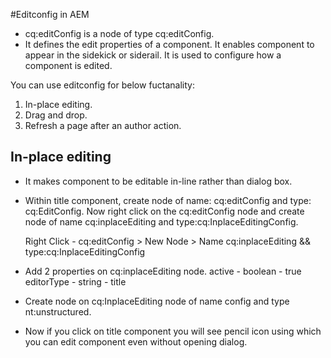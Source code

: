 #Editconfig in AEM

- cq:editConfig is a node of type cq:editConfig.
- It defines the edit properties of a component. It enables component to appear in the sidekick or siderail. It is used to configure how a component is edited.

You can use editconfig for below fuctanality:

1) In-place editing.
2) Drag and drop.
3) Refresh a page after an author action.

## In-place editing

- It makes component to be editable in-line rather than dialog box.

- Within title component, create node of name: cq:editConfig and type: cq:EditConfig. Now right click on the cq:editConfig node and create node of name cq:inplaceEditing and type:cq:InplaceEditingConfig.
   
   Right Click - cq:editConfig > New Node > Name cq:inplaceEditing && type:cq:InplaceEditingConfig

- Add 2 properties on cq:inplaceEditing node. 
   active - boolean - true 
   editorType - string - title

- Create node on cq:InplaceEditing node of name config and type nt:unstructured. 

- Now if you click on title component you will see pencil icon using which you can edit component even without opening dialog.
